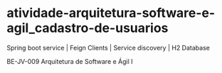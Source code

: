 # atividade-arquitetura-software-e-agil_cadastro-de-usuarios
Spring boot service | Feign Clients | Service discovery | H2 Database

BE-JV-009 Arquitetura de Software e Ágil I

